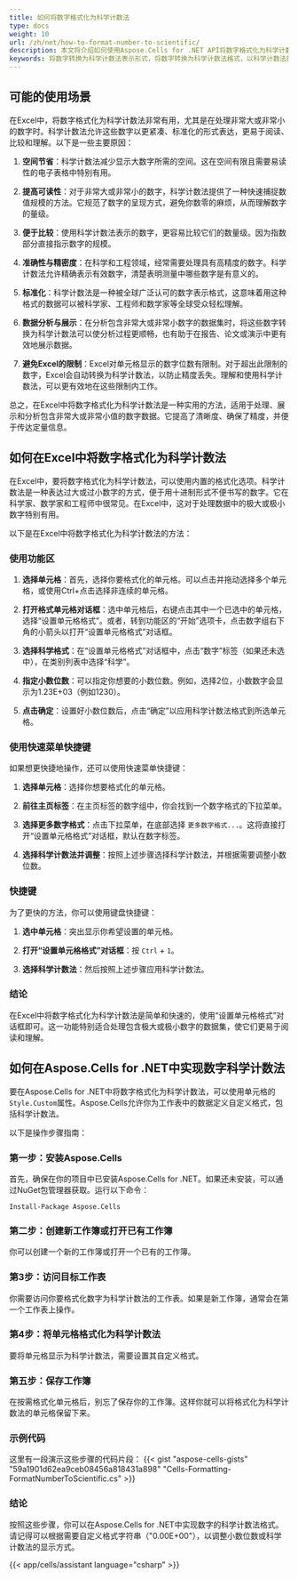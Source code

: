 ```yaml
---
title: 如何将数字格式化为科学计数法
type: docs
weight: 10
url: /zh/net/how-to-format-number-to-scientific/
description: 本文将介绍如何使用Aspose.Cells for .NET API将数字格式化为科学计数法。
keywords: 将数字转换为科学计数法表示形式，将数字转换为科学计数法格式，以科学计数法的形式表达数字，将数字格式化为其等效的科学计数法，将数量调整为科学计数法显示格式，格式化数字为科学计数法
---
```


## **可能的使用场景**
在Excel中，将数字格式化为科学计数法非常有用，尤其是在处理非常大或非常小的数字时。科学计数法允许这些数字以更紧凑、标准化的形式表达，更易于阅读、比较和理解。以下是一些主要原因：

1. **空间节省**：科学计数法减少显示大数字所需的空间。这在空间有限且需要易读性的电子表格中特别有用。

2. **提高可读性**：对于非常大或非常小的数字，科学计数法提供了一种快速捕捉数值规模的方法。它规范了数字的呈现方式，避免你数零的麻烦，从而理解数字的量级。

3. **便于比较**：使用科学计数法表示的数字，更容易比较它们的数量级。因为指数部分直接指示数字的规模。

4. **准确性与精密度**：在科学和工程领域，经常需要处理具有高精度的数字。科学计数法允许精确表示有效数字，清楚表明测量中哪些数字是有意义的。

5. **标准化**：科学计数法是一种被全球广泛认可的数字表示格式，这意味着用这种格式的数据可以被科学家、工程师和数学家等全球受众轻松理解。

6. **数据分析与展示**：在分析包含非常大或非常小数字的数据集时，将这些数字转换为科学计数法可以使分析过程更顺畅，也有助于在报告、论文或演示中更有效地展示数据。

7. **避免Excel的限制**：Excel对单元格显示的数字位数有限制。对于超出此限制的数字，Excel会自动转换为科学计数法，以防止精度丢失。理解和使用科学计数法，可以更有效地在这些限制内工作。

总之，在Excel中将数字格式化为科学计数法是一种实用的方法，适用于处理、展示和分析包含非常大或非常小值的数字数据。它提高了清晰度、确保了精度，并便于传达定量信息。

## **如何在Excel中将数字格式化为科学计数法**
在Excel中，要将数字格式化为科学计数法，可以使用内置的格式化选项。科学计数法是一种表达过大或过小数字的方式，便于用十进制形式不便书写的数字。它在科学家、数学家和工程师中很常见。在Excel中，这对于处理数据中的极大或极小数字特别有用。

以下是在Excel中将数字格式化为科学计数法的方法：

### 使用功能区

1. **选择单元格**：首先，选择你要格式化的单元格。可以点击并拖动选择多个单元格，或使用Ctrl+点击选择非连续的单元格。

2. **打开格式单元格对话框**：选中单元格后，右键点击其中一个已选中的单元格，选择“设置单元格格式”。或者，转到功能区的“开始”选项卡，点击数字组右下角的小箭头以打开“设置单元格格式”对话框。

3. **选择科学格式**：在“设置单元格格式”对话框中，点击“数字”标签（如果还未选中），在类别列表中选择“科学”。

4. **指定小数位数**：可以指定你想要的小数位数。例如，选择2位，小数数字会显示为1.23E+03（例如1230）。

5. **点击确定**：设置好小数位数后，点击“确定”以应用科学计数法格式到所选单元格。

### 使用快速菜单快捷键

如果想更快捷地操作，还可以使用快速菜单快捷键：

1. **选择单元格**：选择你想要格式化的单元格。

2. **前往主页标签**：在主页标签的数字组中，你会找到一个数字格式的下拉菜单。

3. **选择更多数字格式**：点击下拉菜单，在底部选择 `更多数字格式...`。这将直接打开“设置单元格格式”对话框，默认在数字标签。

4. **选择科学计数法并调整**：按照上述步骤选择科学计数法，并根据需要调整小数位数。

### 快捷键

为了更快的方法，你可以使用键盘快捷键：

1. **选中单元格**：突出显示你希望设置的单元格。

2. **打开“设置单元格格式”对话框**：按 `Ctrl` + `1`。

3. **选择科学计数法**：然后按照上述步骤应用科学计数法。

### 结论

在Excel中将数字格式化为科学计数法是简单和快速的，使用“设置单元格格式”对话框即可。这一功能特别适合处理包含极大或极小数字的数据集，使它们更易于阅读和理解。

## **如何在Aspose.Cells for .NET中实现数字科学计数法**
要在Aspose.Cells for .NET中将数字格式化为科学计数法，可以使用单元格的`Style.Custom`属性。Aspose.Cells允许你为工作表中的数据定义自定义格式，包括科学计数法。

以下是操作步骤指南：

### 第一步：安装Aspose.Cells

首先，确保在你的项目中已安装Aspose.Cells for .NET。如果还未安装，可以通过NuGet包管理器获取。运行以下命令：

```
Install-Package Aspose.Cells
```

### 第二步：创建新工作簿或打开已有工作簿

你可以创建一个新的工作簿或打开一个已有的工作簿。 


### 第3步：访问目标工作表

你需要访问你要格式化数字为科学计数法的工作表。如果是新工作簿，通常会在第一个工作表上操作。

### 第4步：将单元格格式化为科学计数法

要将单元格显示为科学计数法，需要设置其自定义格式。

### 第五步：保存工作簿

在按需格式化单元格后，别忘了保存你的工作簿。这样你就可以将格式化为科学计数法的单元格保留下来。

### 示例代码

这里有一段演示这些步骤的代码片段：
{{< gist "aspose-cells-gists" "59a1901d62ea9ceb08456a818431a898" "Cells-Formatting-FormatNumberToScientific.cs" >}}

### 结论

按照这些步骤，你可以在Aspose.Cells for .NET中实现数字的科学计数法格式。请记得可以根据需要自定义格式字符串（"0.00E+00"），以调整小数位数或科学计数法的显示方式。

{{< app/cells/assistant language="csharp" >}}
